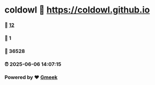 # coldowl :link: https://coldowl.github.io 
### :page_facing_up: [12](https://coldowl.github.io/tag.html) 
### :speech_balloon: 1 
### :hibiscus: 36528 
### :alarm_clock: 2025-06-06 14:07:15 
### Powered by :heart: [Gmeek](https://github.com/Meekdai/Gmeek)
